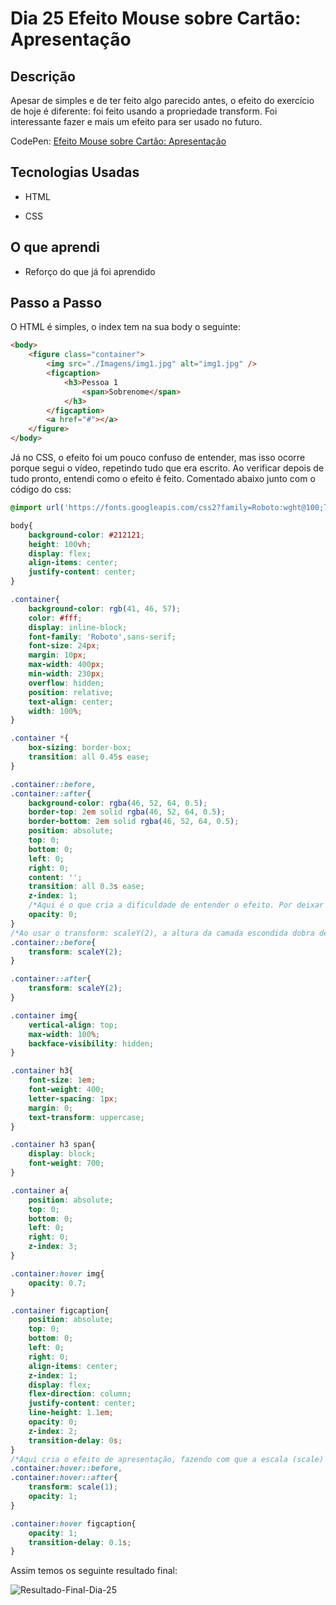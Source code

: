 # Dia 25 Efeito Mouse sobre Cartão: Apresentação

## Descrição

Apesar de simples e de ter feito algo parecido antes, o efeito do exercício de hoje é diferente: foi feito usando a propriedade transform. Foi interessante fazer e mais um efeito para ser usado no futuro.

CodePen: [Efeito Mouse sobre Cartão: Apresentação](https://codepen.io/albusquercus94/pen/dyRzGKg)

## Tecnologias Usadas

* HTML

* CSS

## O que aprendi

* Reforço do que já foi aprendido

## Passo a Passo

O HTML é simples, o index tem na sua body o seguinte:

~~~html
<body>
    <figure class="container">
        <img src="./Imagens/img1.jpg" alt="img1.jpg" />
        <figcaption>
            <h3>Pessoa 1
                <span>Sobrenome</span>
            </h3>
        </figcaption>
        <a href="#"></a>
    </figure>
</body>
~~~

Já no CSS, o efeito foi um pouco confuso de entender, mas isso ocorre porque segui o vídeo, repetindo tudo que era escrito. Ao verificar depois de tudo pronto, entendi como o efeito é feito. Comentado abaixo junto com o código do css:

~~~css
@import url('https://fonts.googleapis.com/css2?family=Roboto:wght@100;700&display=swap');

body{
    background-color: #212121;
    height: 100vh;
    display: flex;
    align-items: center;
    justify-content: center;
}

.container{
    background-color: rgb(41, 46, 57);
    color: #fff;
    display: inline-block;
    font-family: 'Roboto',sans-serif;
    font-size: 24px;
    margin: 10px;
    max-width: 400px;
    min-width: 230px;
    overflow: hidden;
    position: relative;
    text-align: center;
    width: 100%;
}

.container *{
    box-sizing: border-box;
    transition: all 0.45s ease;
}

.container::before,
.container::after{
    background-color: rgba(46, 52, 64, 0.5);
    border-top: 2em solid rgba(46, 52, 64, 0.5);
    border-bottom: 2em solid rgba(46, 52, 64, 0.5);
    position: absolute;
    top: 0;
    bottom: 0;
    left: 0;
    right: 0;
    content: '';
    transition: all 0.3s ease;
    z-index: 1;
    /*Aqui é o que cria a dificuldade de entender o efeito. Por deixar a opacidade dessa camada como zero, não há como vê o efeito a seguir.*/
    opacity: 0;
}
/*Ao usar o transform: scaleY(2), a altura da camada escondida dobra de tamanho, mas como está "invisível" não percebi a mudança.*/
.container::before{
    transform: scaleY(2);
}

.container::after{
    transform: scaleY(2);
}

.container img{
    vertical-align: top;
    max-width: 100%;
    backface-visibility: hidden;
}

.container h3{
    font-size: 1em;
    font-weight: 400;
    letter-spacing: 1px;
    margin: 0;
    text-transform: uppercase;
}

.container h3 span{
    display: block;
    font-weight: 700;
}

.container a{
    position: absolute;
    top: 0;
    bottom: 0;
    left: 0;
    right: 0;
    z-index: 3;
}

.container:hover img{
    opacity: 0.7;
}

.container figcaption{
    position: absolute;
    top: 0;
    bottom: 0;
    left: 0;
    right: 0;
    align-items: center;
    z-index: 1;
    display: flex;
    flex-direction: column;
    justify-content: center;
    line-height: 1.1em;
    opacity: 0;
    z-index: 2;
    transition-delay: 0s;
}
/*Aqui cria o efeito de apresentação, fazendo com que a escala (scale) volte ao tamanho normal, como se tivesse entrando na imagem. E o efeito é visto porque muda a opacidade para 1.*/
.container:hover::before,
.container:hover::after{
    transform: scale(1);
    opacity: 1;
}

.container:hover figcaption{
    opacity: 1;
    transition-delay: 0.1s;
}
~~~

Assim temos os seguinte resultado final:

![Resultado-Final-Dia-25](https://github.com/AlbusQuercus94/One-CSS-per-30-Days/blob/main/Desafios/Dia_25/Imagens/Resultado-Final-Dia-25.gif)

